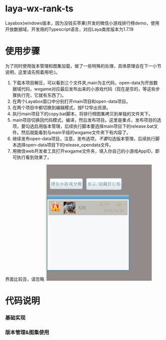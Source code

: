# laya-wx-rank-ts
Layabox(windows版本，因为没钱买苹果)开发的微信小游戏排行榜demo，使用开放数据域，开发用的Typescript语言，对应Laya类库版本为1.7.19

# 使用步骤
为了同时使用版本管理和图集加载，做了一些特殊的处理，具体原理会在下一小节说明，这里请先照着用吧:)。
1. 下载本项目解压，可以看到三个文件夹,main为主代码，open-data为开放数据域代码，wxgame对应最后发布出来的小游戏代码（现在是空的，等这些步骤执行完，它就有东西了)。
2. 在两个Layabox窗口中分别打开main项目和open-data项目。
3. 在两个项目中都切换到编辑模式，按F12导出资源。
4. 执行main项目下的copy.bat脚本，将排行榜图集拷贝到单独的文件夹下。
5. main项目切换回代码模式，编译，然后发布项目。这里是重点，发布项目的选项，要勾选启用版本管理，后续执行脚本要选择main项目下的release.bat文件。然后就能看到与main平级的wxgame文件夹下有内容了。
6. 继续发布open-data项目，注意，发布选项，*不要*勾选版本管理，后续执行脚本选择open-data项目下的release_opendata文件。
7. 用微信web开发者工具打开wxgame文件夹，填入你自己的小游戏AppID，即可执行看到效果了。

界面比较丑，请忽略
![view](./view.png)

# 代码说明
### 基础实现

### 版本管理&图集使用